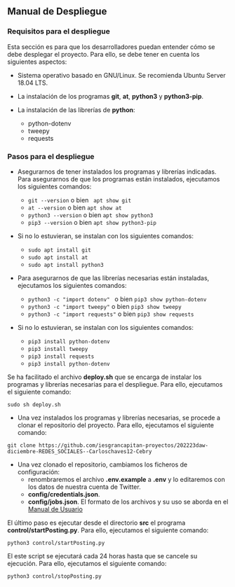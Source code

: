 ## Manual de Despliegue

### Requisitos para el despliegue

Esta sección es para que los desarrolladores puedan entender cómo se debe desplegar el proyecto. Para ello, se debe tener en cuenta los siguientes aspectos:

- Sistema operativo basado en GNU/Linux. Se recomienda Ubuntu Server 18.04 LTS.

- La instalación de los programas __git__, __at__, __python3__ y __python3-pip__.
- La instalación de las librerías de __python__:
  - python-dotenv
  - tweepy
  - requests
  
### Pasos para el despliegue

 - Asegurarnos de tener instalados los programas y librerías indicadas. Para asegurarnos de que los programas están instalados, ejecutamos los siguientes comandos:
   - ``` git --version ``` o bien ```  apt show git ```
   - ``` at --version ``` o bien ``` apt show at ```
   - ``` python3 --version ``` o bien ``` apt show python3 ```
   - ``` pip3 --version ``` o bien ``` apt show python3-pip ```
  
 - Si no lo estuvieran, se instalan con los siguientes comandos:
   - ``` sudo apt install git ```
   - ``` sudo apt install at ```
   - ``` sudo apt install python3 ```
  
 - Para asegurarnos de que las librerías necesarias están instaladas, ejecutamos los siguientes comandos:
   - ```python3 -c "import dotenv" ``` o bien ``` pip3 show python-dotenv ```
   - ``` python3 -c "import tweepy" ``` o bien ``` pip3 show tweepy ```
   - ``` python3 -c "import requests" ``` o bien ``` pip3 show requests ```

 - Si no lo estuvieran, se instalan con los siguientes comandos:
   - ``` pip3 install python-dotenv ```
   - ``` pip3 install tweepy ```
   - ``` pip3 install requests ```
   - ``` pip3 install python-dotenv ```

Se ha facilitado el archivo **deploy.sh** que se encarga de instalar los programas y librerías necesarias para el despliegue. Para ello, ejecutamos el siguiente comando:

``` sudo sh deploy.sh ```

 - Una vez instalados los programas y librerías necesarias, se procede a clonar el repositorio del proyecto. Para ello, ejecutamos el siguiente comando:

```git clone https://github.com/iesgrancapitan-proyectos/202223daw-diciembre-REDES_SOCIALES--Carloschaves12-Cebry```

 - Una vez clonado el repositorio, cambiamos los ficheros de configuración:
   - renombraremos el archivo **.env.example** a **.env** y lo editaremos con los datos de nuestra cuenta de Twitter.
   - **config/credentials.json**.
   - **config/jobs.json**.
    El formato de los archivos y su uso se aborda en el [Manual de Usuario](Manual_Usuario)

El último paso es ejecutar desde el directorio **src** el programa **control/startPosting.py**. Para ello, ejecutamos el siguiente comando:

``` python3 control/startPosting.py ```

El este script se ejecutará cada 24 horas hasta que se cancele su ejecución. Para ello, ejecutamos el siguiente comando:

``` python3 control/stopPosting.py ```